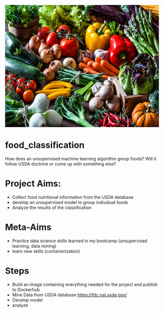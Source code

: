 <img src='hero_veg.jpg' width=800 height=400>


# food_classification
How does an unsupervised machine learning algorithm group foods? Will it follow USDA doctrine or come up with something else?

# Project Aims:
- Collect food nutritional information from the USDA database
- develop an unsupervised model to group individual foods
- Analyze the results of the classification

# Meta-Aims
- Practice data science skills learned in my bootcamp (unsupervised learning, data mining)
- learn new skills (containerization)

# Steps
 - Build an image containing everything needed for the project and publish to Dockerhub
 - Mine Data from USDA database https://fdc.nal.usda.gov/
 - Develop model
 - analyze

